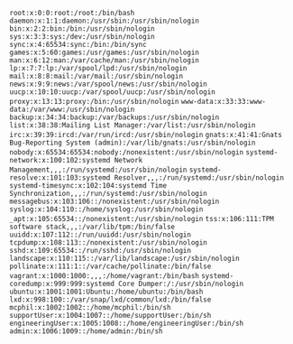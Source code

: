 `root:x:0:0:root:/root:/bin/bash`
`daemon:x:1:1:daemon:/usr/sbin:/usr/sbin/nologin`
`bin:x:2:2:bin:/bin:/usr/sbin/nologin`
`sys:x:3:3:sys:/dev:/usr/sbin/nologin`
`sync:x:4:65534:sync:/bin:/bin/sync`
`games:x:5:60:games:/usr/games:/usr/sbin/nologin`
`man:x:6:12:man:/var/cache/man:/usr/sbin/nologin`
`lp:x:7:7:lp:/var/spool/lpd:/usr/sbin/nologin`
`mail:x:8:8:mail:/var/mail:/usr/sbin/nologin`
`news:x:9:9:news:/var/spool/news:/usr/sbin/nologin`
`uucp:x:10:10:uucp:/var/spool/uucp:/usr/sbin/nologin`
`proxy:x:13:13:proxy:/bin:/usr/sbin/nologin`
`www-data:x:33:33:www-data:/var/www:/usr/sbin/nologin`
`backup:x:34:34:backup:/var/backups:/usr/sbin/nologin`
`list:x:38:38:Mailing List Manager:/var/list:/usr/sbin/nologin`
`irc:x:39:39:ircd:/var/run/ircd:/usr/sbin/nologin`
`gnats:x:41:41:Gnats Bug-Reporting System (admin):/var/lib/gnats:/usr/sbin/nologin`
`nobody:x:65534:65534:nobody:/nonexistent:/usr/sbin/nologin`
`systemd-network:x:100:102:systemd Network Management,,,:/run/systemd:/usr/sbin/nologin`
`systemd-resolve:x:101:103:systemd Resolver,,,:/run/systemd:/usr/sbin/nologin`
`systemd-timesync:x:102:104:systemd Time Synchronization,,,:/run/systemd:/usr/sbin/nologin`
`messagebus:x:103:106::/nonexistent:/usr/sbin/nologin`
`syslog:x:104:110::/home/syslog:/usr/sbin/nologin`
`_apt:x:105:65534::/nonexistent:/usr/sbin/nologin`
`tss:x:106:111:TPM software stack,,,:/var/lib/tpm:/bin/false`
`uuidd:x:107:112::/run/uuidd:/usr/sbin/nologin`
`tcpdump:x:108:113::/nonexistent:/usr/sbin/nologin`
`sshd:x:109:65534::/run/sshd:/usr/sbin/nologin`
`landscape:x:110:115::/var/lib/landscape:/usr/sbin/nologin`
`pollinate:x:111:1::/var/cache/pollinate:/bin/false`
`vagrant:x:1000:1000:,,,:/home/vagrant:/bin/bash`
`systemd-coredump:x:999:999:systemd Core Dumper:/:/usr/sbin/nologin`
`ubuntu:x:1001:1001:Ubuntu:/home/ubuntu:/bin/bash`
`lxd:x:998:100::/var/snap/lxd/common/lxd:/bin/false`
`mcphil:x:1002:1002::/home/mcphil:/bin/sh`
`supportUser:x:1004:1007::/home/supportUser:/bin/sh`
`engineeringUser:x:1005:1008::/home/engineeringUser:/bin/sh`
`admin:x:1006:1009::/home/admin:/bin/sh`
